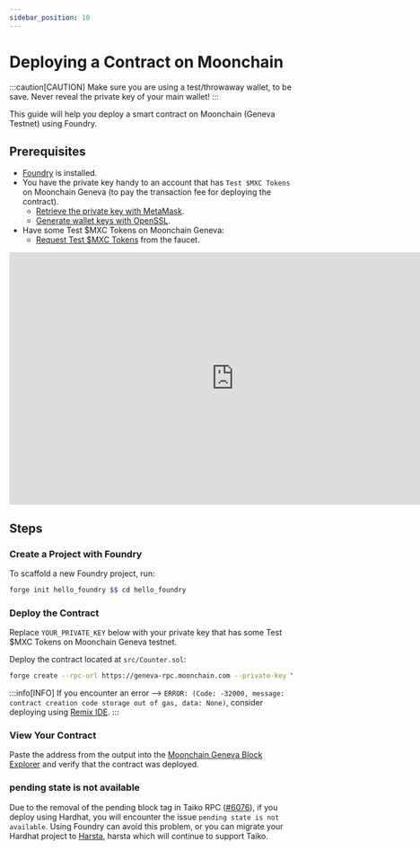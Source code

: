 ```yaml
---
sidebar_position: 10
---
```


# Deploying a Contract on Moonchain

:::caution[CAUTION]
Make sure you are using a test/throwaway wallet, to be save. Never reveal the private key of your main wallet!
:::

This guide will help you deploy a smart contract on Moonchain (Geneva Testnet) using Foundry.

## Prerequisites
- [Foundry](https://book.getfoundry.sh/getting-started/installation) is installed.
- You have the private key handy to an account that has `Test $MXC Tokens` on Moonchain Geneva (to pay the transaction fee for deploying the contract).
    - [Retrieve the private key with MetaMask](https://support.metamask.io/managing-my-wallet/secret-recovery-phrase-and-private-keys/how-to-export-an-accounts-private-key/).
    - [Generate wallet keys with OpenSSL](https://gist.github.com/miguelmota/3793b160992b4ea0b616497b8e5aee2f).
- Have some Test $MXC Tokens on Moonchain Geneva:
    - [Request Test $MXC Tokens](/docs/Testnet-Tutorials/Moonchain-Faucet) from the faucet.

<iframe 
    width="800" height="450" src="https://www.youtube.com/embed/OPyRcqAup8o" 
    title="YouTube video player" frameborder="0" 
    allow="accelerometer; autoplay; clipboard-write; encrypted-media; gyroscope; picture-in-picture; web-share" 
    allowFullScreen>
</iframe>

## Steps
### Create a Project with Foundry
To scaffold a new Foundry project, run:
```sh
forge init hello_foundry $$ cd hello_foundry
```

### Deploy the Contract
Replace `YOUR_PRIVATE_KEY` below with your private key that has some Test $MXC Tokens on Moonchain Geneva testnet.

Deploy the contract located at `src/Counter.sol`:
```sh
forge create --rpc-url https://geneva-rpc.moonchain.com --private-key YOUR_PRIVATE_KEY src/Counter.sol:Counter
```

:::info[INFO]
If you encounter an error --> `ERROR: (Code: -32000, message: contract creation code storage out of gas, data: None)`, consider deploying using [Remix IDE](https://remix.ethereum.org/).
:::

### View Your Contract
Paste the address from the output into the [Moonchain Geneva Block Explorer](https://geneva-explorer.moonchain.com/) and verify that the contract was deployed.

### pending state is not available

Due to the removal of the pending block tag in Taiko RPC ([#6076](https://github.com/NomicFoundation/hardhat/issues/6076#issuecomment-2565779351)), if you deploy using Hardhat, you will encounter the issue `pending state is not available`. Using Foundry can avoid this problem, or you can migrate your Hardhat project to [Harsta](https://github.com/hairyf/harsta), harsta which will continue to support Taiko.
